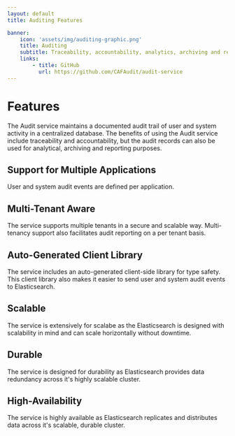 ```yaml
---
layout: default
title: Auditing Features

banner:
    icon: 'assets/img/auditing-graphic.png'
    title: Auditing
    subtitle: Traceability, accountability, analytics, archiving and reporting of application tenant events.
    links:
        - title: GitHub
          url: https://github.com/CAFAudit/audit-service
---
```


# Features

The Audit service maintains a documented audit trail of user and system activity in a centralized database. The benefits of using the Audit service include traceability and accountability, but the audit records can also be used for analytical, archiving and reporting purposes.

## Support for Multiple Applications
User and system audit events are defined per application.

## Multi-Tenant Aware
The service supports multiple tenants in a secure and scalable way.  Multi-tenancy support also facilitates audit reporting on a per tenant basis. 

## Auto-Generated Client Library
The service includes an auto-generated client-side library for type safety.  This client library also makes it easier to send user and system audit events to Elasticsearch.

## Scalable
The service is extensively for scalabe as the Elasticsearch is designed with scalability in mind and can scale horizontally without downtime.

## Durable
The service is designed for durability as Elasticsearch provides data redundancy across it's highly scalable cluster.

## High-Availability
The service is highly available as Elasticsearch replicates and distributes data across it's scalable, durable cluster.  
<br/>  
<br/>  
